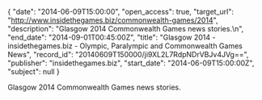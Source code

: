 {
  "date": "2014-06-09T15:00:00", 
  "open_access": true, 
  "target_url": "http://www.insidethegames.biz/commonwealth-games/2014", 
  "description": "Glasgow 2014 Commonwealth Games news stories.\n", 
  "end_date": "2014-09-01T00:45:00Z", 
  "title": "Glasgow 2014 - insidethegames.biz - Olympic, Paralympic and Commonwealth Games News", 
  "record_id": "20140609T150000/ji9XL2L7RdpNDrVBJv4JVg==", 
  "publisher": "insidethegames.biz", 
  "start_date": "2014-06-09T15:00:00Z", 
  "subject": null
}

Glasgow 2014 Commonwealth Games news stories.
